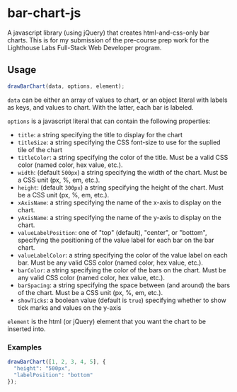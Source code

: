 # bar-chart-js

A javascript library (using jQuery) that creates html-and-css-only bar charts.
This is for my submission of the pre-course prep work for the Lighthouse Labs
Full-Stack Web Developer program.

## Usage

```javascript
drawBarChart(data, options, element);
```

`data` can be either an array of values to chart, or an object literal with
labels as keys, and values to chart. With the latter, each bar is labeled.

`options` is a javascript literal that can contain the following properties:

* `title`: a string specifying the title to display for the chart
* `titleSize`: a string specifying the CSS font-size to use for the suplied tile
  of the chart
* `titleColor`: a string specifying the color of the title. Must be a valid CSS
  color (named color, hex value, etc.).
* `width`: (default `500px`) a string specifying the width of the chart. Must be
  a CSS unit (px, %, em, etc.).
* `height`: (default `300px`) a string specifying the height of the chart. Must
  be a CSS unit (px, %, em, etc.).
* `xAxisName`: a string specifying the name of the x-axis to display on the
  chart.
* `yAxisName`: a string specifying the name of the y-axis to display on the
  chart.
* `valueLabelPosition`: one of "top" (default), "center", or "bottom",
  specifying the positioning of the value label for each bar on the bar chart.
* `valueLabelColor`: a string specifying the color of the value label on each
  bar. Must be any valid CSS color (named color, hex value, etc.).
* `barColor`: a string specifying the color of the bars on the chart. Must be
  any valid CSS color (named color, hex value, etc.).
* `barSpacing`: a string specifying the space between (and around) the bars of
  the chart. Must be a CSS unit (px, %, em, etc.).
* `showTicks`: a boolean value (default is `true`) specifying whether to show
  tick marks and values on the y-axis

`element` is the html (or jQuery) element that you want the chart to be inserted
into.

### Examples

```javascript
drawBarChart([1, 2, 3, 4, 5], {
  "height": "500px",
  "labelPosition": "bottom"
});
```
